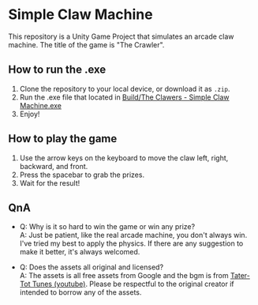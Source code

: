 # Simple Claw Machine
This repository is a Unity Game Project that simulates an arcade claw machine. The title of the game is "The Crawler".

## How to run the .exe
1. Clone the repository to your local device, or download it as `.zip`.
2. Run the .exe file that located in [Build/The Clawers - Simple Claw Machine.exe](https://github.com/GalsCressendo/Simple_Claw_Machine/tree/master/Build)
3. Enjoy!

## How to play the game
1. Use the arrow keys on the keyboard to move the claw left, right, backward, and front.
2. Press the spacebar to grab the prizes.
3. Wait for the result!

## QnA
- Q: Why is it so hard to win the game or win any prize?\
A: Just be patient, like the real arcade machine, you don't always win. I've tried my best to apply the physics. If there are any suggestion to make it better, it's always welcomed.

- Q: Does the assets all original and licensed?\
A: The assets is all free assets from Google and the bgm is from [Tater-Tot Tunes (youtube)](https://www.youtube.com/watch?v=m5_-ErE-U0o&ab_channel=Tater-TotTunes). Please be respectful to the original creator if intended to borrow any of the assets.
